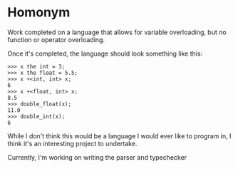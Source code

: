 # Homonym

Work completed on a language that allows for variable overloading, but no function or operator overloading.

Once it's completed, the language should look something like this:

```
>>> x the int = 3;
>>> x the float = 5.5;
>>> x +<int, int> x;
6
>>> x +<float, int> x;
8.5
>>> double_float(x);
11.0
>>> double_int(x);
6
```

While I don't think this would be a language I would ever like to program in, I think it's an interesting project to undertake.

Currently, I'm working on writing the parser and typechecker
